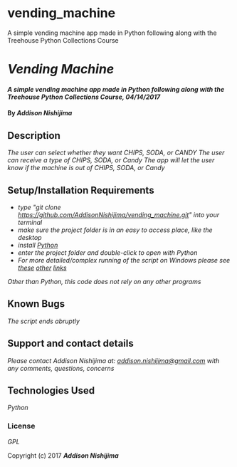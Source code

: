 # vending_machine
A simple vending machine app made in Python following along with the Treehouse Python Collections Course

# _Vending Machine_

#### _A simple vending machine app made in Python following along with the Treehouse Python Collections Course, 04/14/2017_

#### By _**Addison Nishijima**_

## Description

_The user can select whether they want CHIPS, SODA, or CANDY_
_The user can receive a type of CHIPS, SODA, or Candy_
_The app will let the user know if the machine is out of CHIPS, SODA, or Candy_

## Setup/Installation Requirements

* _type "git clone https://github.com/AddisonNishijima/vending_machine.git" into your terminal_
* _make sure the project folder is in an easy to access place, like the desktop_
* _install [Python](https://www.python.org/downloads/)_
* _enter the project folder and double-click to open with Python_
* _For more detailed/complex running of the script on Windows please see [these](http://www.python-course.eu/python3_execute_script.php) [other](https://docs.python.org/3.5/faq/windows.html) [links](https://docs.python.org/2/tutorial/interpreter.html)_

_Other than Python, this code does not rely on any other programs_

## Known Bugs

_The script ends abruptly_

## Support and contact details

_Please contact Addison Nishijima at: addison.nishijima@gmail.com with any comments, questions, concerns_

## Technologies Used

_Python_

### License

*GPL*

Copyright (c) 2017 **_Addison Nishijima_**
